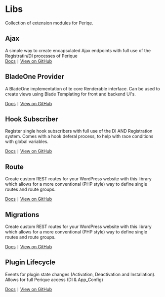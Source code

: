 # Libs

Collection of extension modules for Periqe.

## Ajax

A simple way to create encapsulated Ajax endpoints with full use of the Registratin/DI processes of Perique  
[Docs](Ajax/index.md) ∣ [View on GitHub](https://github.com/Pink-Crab/Perique-Ajax/)

## BladeOne Provider

A BladeOne implementation of te core Renderable interface. Can be used to create views using Blade Templating for front and backend UI's.  

[Docs](BladeOne_Provider/index.md) ∣ [View on GitHub](https://github.com/Pink-Crab/Perique-BladeOne-Provider)

## Hook Subscriber

Register single hook subscribers with full use of the DI AND Registration system. Comes with a hook deferal process, to help with race conditions with global variables.  

[Docs](Hook_Subscriber/index.md) ∣ [View on GitHub](https://github.com/Pink-Crab/Perique-Hook-Subscriber)

## Route

Create custom REST routes for your WordPress website with this library which allows for a more conventional (PHP style) way to define single routes and route groups.  

[Docs](Hook_Subscriber/index.md) ∣ [View on GitHub](https://github.com/Pink-Crab/Perique-Route)

## Migrations

Create custom REST routes for your WordPress website with this library which allows for a more conventional (PHP style) way to define single routes and route groups.  

[Docs](Migrations/index.md) ∣ [View on GitHub](https://github.com/Pink-Crab/Perique_Migrations)

## Plugin Lifecycle

Events for plugin state changes (Activation, Deactivation and Installation). Allows for full Perique access (DI & App_Config)  

[Docs](Plugin_Lifecycle/index.md) ∣ [View on GitHub](https://github.com/Pink-Crab/Perique_Plugin_Life_Cycle)